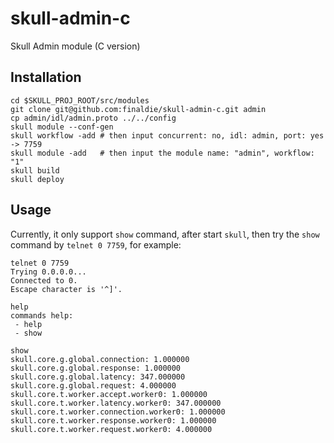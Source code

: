 skull-admin-c
=============

Skull Admin module (C version)

## Installation
```
cd $SKULL_PROJ_ROOT/src/modules
git clone git@github.com:finaldie/skull-admin-c.git admin
cp admin/idl/admin.proto ../../config
skull module --conf-gen
skull workflow -add # then input concurrent: no, idl: admin, port: yes -> 7759
skull module -add   # then input the module name: "admin", workflow: "1"
skull build
skull deploy
```

## Usage
Currently, it only support `show` command, after start `skull`,
then try the `show` command by `telnet 0 7759`, for example:
```
telnet 0 7759
Trying 0.0.0.0...
Connected to 0.
Escape character is '^]'.

help
commands help:
 - help
 - show

show
skull.core.g.global.connection: 1.000000
skull.core.g.global.response: 1.000000
skull.core.g.global.latency: 347.000000
skull.core.g.global.request: 4.000000
skull.core.t.worker.accept.worker0: 1.000000
skull.core.t.worker.latency.worker0: 347.000000
skull.core.t.worker.connection.worker0: 1.000000
skull.core.t.worker.response.worker0: 1.000000
skull.core.t.worker.request.worker0: 4.000000
```
